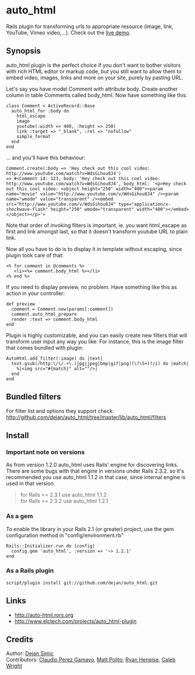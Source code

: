 auto_html
=========

Rails plugin for transforming urls to appropriate resource (image, link, YouTube, Vimeo video,...). Check out the [live demo](http://auto-html.rors.org).


## Synopsis

auto_html plugin is the perfect choice if you don't want to bother visitors with rich HTML editor or markup code, but you still want to allow them to embed video, images, links and more on your site, purely by pasting URL.

Let's say you have model Comment with attribute body. Create another column in table Comments called body_html. Now have something like this: 

    class Comment < ActiveRecord::Base
      auto_html_for :body do
        html_escape
        image
        youtube(:width => 400, :height => 250)
        link :target => "_blank", :rel => "nofollow"
        simple_format
      end
    end

... and you'll have this behaviour: 

    Comment.create(:body => 'Hey check out this cool video: http://www.youtube.com/watch?v=WdsGihou8J4')  
    => #<Comment id: 123, body: 'Hey check out this cool video: http://www.youtube.com/watch?v=WdsGihou8J4', body_html: '<p>Hey check out this cool video: <object height="250" width="400"><param name="movie" value="http://www.youtube.com/v/WdsGihou8J4" /><param name="wmode" value="transparent" /><embed src="http://www.youtube.com/v/WdsGihou8J4" type="application/x-shockwave-flash" height="250" wmode="transparent" width="400"></embed></object></p>'>

Note that order of invoking filters is important, ie. you want html_escape as first and link amongst last, so that it doesn't transform youtube URL to plain link.


Now all you have to do is to display it in template without escaping, since plugin took care of that:

    <% for comment in @comments %>
       <li><%= comment.body_html %></li>
    <% end %>


If you need to display preview, no problem. Have something like this as action in your controller:

    def preview
      comment = Comment.new(params[:comment])
      comment.auto_html_prepare
      render :text => comment.body_html
    end

Plugin is highly customizable, and you can easily create new filters that will transform user input any way you like. For instance, this is the image filter that comes bundled with plugin:

    AutoHtml.add_filter(:image) do |text|
      text.gsub(/http:\/\/.+\.(jpg|jpeg|bmp|gif|png)(\?\S+)?/i) do |match|
        %|<img src="#{match}" alt=""/>|
      end
    end


## Bundled filters

For filter list and options they support check: <http://github.com/dejan/auto_html/tree/master/lib/auto_html/filters>


## Install

### Important note on versions

As from version 1.2.0 auto_html uses Rails' engine for discovering links. There are some bugs with that engine in versions under Rails 2.3.2. so it's recommended you use auto_html 1.1.2 in that case, since internal engine is used in that version.

> for Rails <= 2.3.1 use auto_html 1.1.2<br/>
> for Rails >= 2.3.2 use auto_html 1.2.1


### As a gem

To enable the library in your Rails 2.1 (or greater) project, use the gem configuration method in "config/environment.rb"

    Rails::Initializer.run do |config|
      config.gem 'auto_html', :version => '~> 1.2.1'
    end

### As a Rails plugin

    script/plugin install git://github.com/dejan/auto_html.git


## Links

* <http://auto-html.rors.org>
* <http://www.elctech.com/projects/auto_html-plugin>


## Credits

Author: [Dejan Simic](http://github.com/dejan)<br/>
Contributors: [Claudio Perez Gamayo](http://github.com/crossblaim), [Matt Polito](http://github.com/mattpolito), [Ryan Heneise](http://github.com/mysmallidea), [Caleb Wright](http://github.com/fabrikagency)
